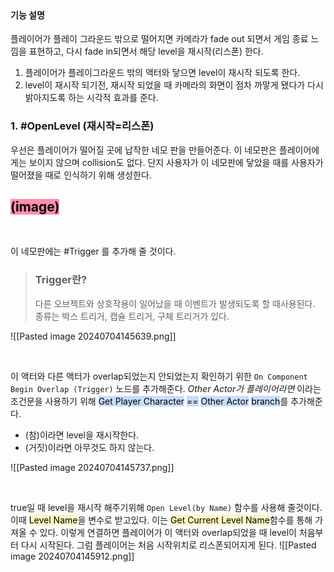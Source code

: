 <br>

#### 기능 설명
플레이어가 플레이 그라운드 밖으로 떨어지면 카메라가 fade out 되면서 게임 종료 느낌을 표현하고, 다시 fade in되면서 해당 level을 재시작(리스폰) 한다.
1. 플레이어가 플레이그라운드 밖의 액터와 닿으면 level이 재시작 되도록 한다.
2. level이 재시작 되기전, 재시작 되었을 때 카메라의 화면이 점차 까맣게 됐다가 다시 밝아지도록 하는 시각적 효과를 준다.

### 1. #OpenLevel (재시작=리스폰)
우선은 플레이어가 떨어질 곳에 납작한 네모 판을 만들어준다.
이 네모판은 플레이어에게는 보이지 않으며  collision도 없다.
단지 사용자가 이 네모판에 닿았을 때를 사용자가 떨어졌을 때로 인식하기 위해 생성한다.
## <mark style="background: #FF5582A6;">(image)</mark>

<br>

이 네모판에는 #Trigger 를 추가해 줄 것이다.
>### Trigger란?
> 다른 오브젝트와 상호작용이 일어났을 때 이벤트가 발생되도록 할 때사용된다. 종류는 박스 트리거, 캡슐 트리거, 구체 트리거가 있다.

![[Pasted image 20240704145639.png]]

<br>

이 액터와 다른 액터가 overlap되었는지 안되었는지 확인하기 위한 `On Component Begin Overlap (Trigger)` 노드를 추가해준다. 
 _Other Actor가 플레이어라면_ 이라는 조건문을 사용하기 위해 <mark style="background: #ADCCFFA6;">Get Player Character</mark> <mark style="background: #ADCCFFA6;">==</mark> <mark style="background: #ADCCFFA6;">Other Actor</mark> <mark style="background: #ADCCFFA6;">branch</mark>를 추가해준다.
- (참)이라면 level을 재시작한다.
- (거짓)이라면 아무것도 하지 않는다.

![[Pasted image 20240704145737.png]]

<br>

true일 때 level을 재시작 해주기위해 `Open Level(by Name)` 함수를 사용해 줄것이다. 이때 <mark style="background: #FFF3A3A6;">Level Name</mark>을 변수로 받고있다. 이는 <mark style="background: #FFF3A3A6;">Get Current Level Name</mark>함수를 통해 가져올 수 있다.
이렇게 연결하면 플레이어가 이 액터와 overlap되었을 때 level이 처음부터 다시 시작된다. 그럼 플레이어는 처음 시작위치로 리스폰되어지게 된다.
![[Pasted image 20240704145912.png]]

